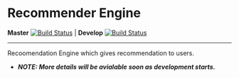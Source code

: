 Recommender Engine
=================


**Master** [![Build Status](https://travis-ci.org/rajatguptarg/recommender_engine.svg)](https://travis-ci.org/rajatguptarg/recommender_engine)   | **Develop** [![Build Status](https://travis-ci.org/rajatguptarg/recommender_engine.svg?branch=develop)](https://travis-ci.org/rajatguptarg/recommender_engine)
______________


Recoomendation Engine which gives recommendation to users.

* ***NOTE: More details will be avialable soon as development starts.***
